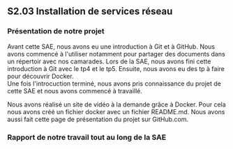 ## S2.03 Installation de services réseau

### Présentation de notre projet

  Avant cette SAE, nous avons eu une introduction à Git et à GitHub. Nous avons commencé à l'utiliser notamment pour partager des documents dans un répertoir avec nos camarades. Lors de la SAE, nous avons fini cette introduction à Git avec le tp4 et le tp5. 
  Ensuite, nous avons eu des tp à faire pour découvrir Docker.   
  Une fois l'introcuction terminé, nous avons pris connaissance du projet de cette SAE et nous avons commencé à travaillé.
  
  Nous avons réalisé un site de vidéo à la demande grâce à Docker. Pour cela nous avons créé un fichier docker avec un fichier README.md. Nous avons aussi fait cette page de présentation du projet sur GitHub.com.
  
### Rapport de notre travail tout au long de la SAE
